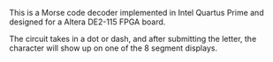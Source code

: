 This is a Morse code decoder implemented in Intel Quartus Prime and designed for a Altera DE2-115 FPGA board.

The circuit takes in a dot or dash, and after submitting the letter, the character will show up on one of the 8 segment displays. 
